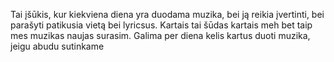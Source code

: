 Tai įšūkis, kur kiekviena diena yra duodama muzika, bei ją reikia įvertinti, bei parašyti patikusia vietą bei lyricsus. Kartais tai šūdas kartais meh bet taip mes muzikas naujas surasim.
Galima per diena kelis kartus duoti muzika, jeigu abudu sutinkame

